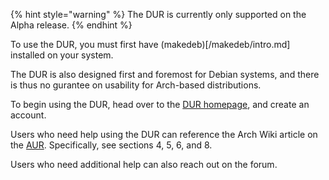 {% hint style="warning" %}
The DUR is currently only supported on the Alpha release.
{% endhint %}

To use the DUR, you must first have (makedeb)[/makedeb/intro.md] installed on your system.

The DUR is also designed first and foremost for Debian systems, and there is thus no gurantee on usability for Arch-based distributions.

To begin using the DUR, head over to the [DUR homepage](https://dur.hunterwittenborn.com), and create an account.

Users who need help using the DUR can reference the Arch Wiki article on the [AUR](https://wiki.archlinux.org/title/Arch_User_Repository). Specifically, see sections 4, 5, 6, and 8.

Users who need additional help can also reach out on the forum.
